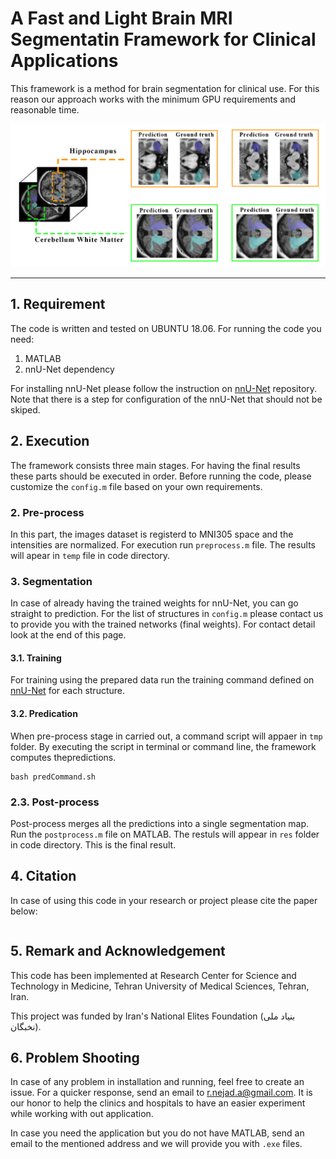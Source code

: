 # A Fast and Light Brain MRI Segmentatin Framework for Clinical Applications

<!-- This code is an implementation of the paper sumbitted to 2022 IEEE Symposium on Biomedical Imaging (in case of acceptance the link will be provided). 
 -->
This framework is a method for brain segmentation for clinical use. For this reason our approach works with the minimum GPU requirements and reasonable time.

![Segmenation result](./patch_seg_res.jpg)

___
## 1. Requirement
The code is written and tested on UBUNTU 18.06. For running the code you need:
1. MATLAB
2. nnU-Net dependency

For installing nnU-Net please follow the instruction on [nnU-Net](https://github.com/MIC-DKFZ/nnUNet) repository. Note that there is a step for configuration of the nnU-Net that should not be skiped.



## 2. Execution
The framework consists three main stages. For having the final results these parts should be executed in order. Before running the code, please customize the `config.m` file based on your own requirements.

### 2. Pre-process
In this part, the images dataset is registerd to MNI305 space and the intensities are normalized. For execution run `preprocess.m` file. The results will apear in `temp` file in code directory. 

### 3. Segmentation
In case of already having the trained weights for nnU-Net, you can go straight to prediction. For the list of structures in `config.m` please contact us to provide you with the trained networks (final weights). For contact detail look at the end of this page.

#### 3.1. Training
For training using the prepared data run the training command defined on [nnU-Net](https://github.com/MIC-DKFZ/nnUNet) for each structure.

#### 3.2. Predication
When pre-process stage in carried out, a command script will appaer in `tmp` folder. By executing the script in terminal or command line, the framework computes thepredictions.

```
bash predCommand.sh
```

### 2.3. Post-process
Post-process merges all the predictions into a single segmentation map. Run the `postprocess.m` file on MATLAB. The restuls will appear in `res` folder in code directory. This is the final result.

## 4. Citation
In case of using this code in your research or project please cite the paper below:

```

```

## 5. Remark and Acknowledgement
This code has been implemented at Research Center for Science and Technology in Medicine, Tehran University of Medical Sciences, Tehran, Iran.

This project was funded by Iran's National Elites Foundation (بنیاد ملی نخبگان).

## 6. Problem Shooting
In case of any problem in installation and running, feel free to create an issue. For a quicker response, send an email to [r.nejad.a@gmail.com](mailto:r.nejad.a@gmail.com). It is our honor to help the clinics and hospitals to have an easier experiment while working with out application. 

In case you need the application but you do not have MATLAB, send an email to the mentioned address and we will provide you with `.exe` files.
